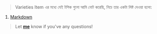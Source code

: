 > Varieties Item এর মধ্যে যেই টপিক গুলো আমি নোট করেছি, নিচে তার একটা লিষ্ট দেওয়া হলো:

1. [Markdown](https://github.com/sdshoriot/Varieties-Item/blob/master/Markdown.md)


> Let **[me](https://www.facebook.com/shoriot)** know if you've any questions!

